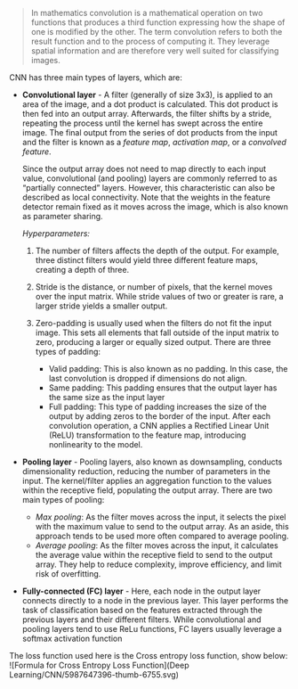 > In mathematics convolution is a mathematical operation on two functions that produces a third function expressing how the shape of one is modified by the other. The term convolution refers to both the result function and to the process of computing it.  They leverage spatial information and are therefore very well suited for classifying images. 

CNN has three main types of layers, which are:
- __Convolutional layer__ - A filter (generally of size 3x3), is applied to an area of the image, and a dot product is calculated. This dot product is then fed into an output array. Afterwards, the filter shifts by a stride, repeating the process until the kernel has swept across the entire image. The final output from the series of dot products from the input and the filter is known as a *feature map*, *activation map*, or a *convolved feature*.

    Since the output array does not need to map directly to each input value, convolutional (and pooling) layers are commonly referred to as “partially connected” layers. However, this characteristic can also be described as local connectivity.
    Note that the weights in the feature detector remain fixed as it moves across the image, which is also known as parameter sharing. 

    *Hyperparameters:*
    1. The number of filters affects the depth of the output. For example, three distinct filters would yield three different feature maps, creating a depth of three. 

    2. Stride is the distance, or number of pixels, that the kernel moves over the input matrix. While stride values of two or greater is rare, a larger stride yields a smaller output.

    3. Zero-padding is usually used when the filters do not fit the input image. This sets all elements that fall outside of the input matrix to zero, producing a larger or equally sized output. There are three types of padding:
        - Valid padding: This is also known as no padding. In this case, the last convolution is dropped if dimensions do not align.
        - Same padding: This padding ensures that the output layer has the same size as the input layer
        - Full padding: This type of padding increases the size of the output by adding zeros to the border of the input.
    After each convolution operation, a CNN applies a Rectified Linear Unit (ReLU) transformation to the feature map, introducing nonlinearity to the model.    

- __Pooling layer__ - Pooling layers, also known as downsampling, conducts dimensionality reduction, reducing the number of parameters in the input. The kernel/filter applies an aggregation function to the values within the receptive field, populating the output array. There are two main types of pooling:
    - *Max pooling*: As the filter moves across the input, it selects the pixel with the maximum value to send to the output array. As an aside, this approach tends to be used more often compared to average pooling.
    - *Average pooling*: As the filter moves across the input, it calculates the average value within the receptive field to send to the output array.
    They help to reduce complexity, improve efficiency, and limit risk of overfitting. 

- __Fully-connected (FC) layer__ - Here, each node in the output layer connects directly to a node in the previous layer. This layer performs the task of classification based on the features extracted through the previous layers and their different filters. While convolutional and pooling layers tend to use ReLu functions, FC layers usually leverage a softmax activation function


The loss function used here is the Cross entropy loss function, show below: 
                        ![Formula for Cross Entropy Loss Function](Deep Learning/CNN/5987647396-thumb-6755.svg)
